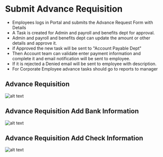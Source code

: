 Submit Advance Requisition
==========
 - Employees logs in Portal and submits the Advance Request Form with Details
 - A Task is created for Admin and payroll and benefits dept for approval.
 - Admin and payroll and benefits dept can update the amount or other details and approve it.
 - if Approved the new task will be sent to "Account Payable Dept"
 - Then Account team can validate enter payment information and complete it and email notification will be sent to employee.
 - If it is rejected a Denied  email will be sent to employee with description.
 - For Corporate Employee advance tasks should go to  reports to manager   

Advance Requisition
----
![alt text](../images/advance-form.png "Advance Requisition")

Advance Requisition  Add Bank Information 
----
![alt text](../images/submit-advance-request-form.png "Advance Requisition")

Advance Requisition  Add Check Information 
----
![alt text](../images/add-check-information.png "Advance Requisition")